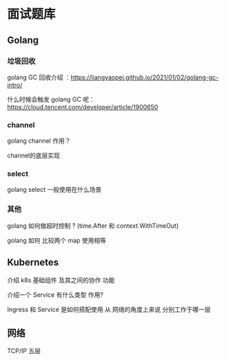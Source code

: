 # 面试题库

## Golang

### 垃圾回收

golang GC 回收介绍 ：https://liangyaopei.github.io/2021/01/02/golang-gc-intro/

什么时候会触发 golang GC 呢：https://cloud.tencent.com/developer/article/1900650

### channel

golang channel 作用？

channel的底层实现

### select

golang select 一般使用在什么场景

### 其他

golang 如何做超时控制 ? (time.After 和 context.WithTimeOut)

golang 如何 比较两个 map 使用相等

## Kubernetes

介绍 k8s 基础组件 及其之间的协作 功能

介绍一个 Service 有什么类型 作用?

Ingress 和 Service 是如何搭配使用 从 网络的角度上来说 分别工作于哪一层

## 网络

TCP/IP 五层
